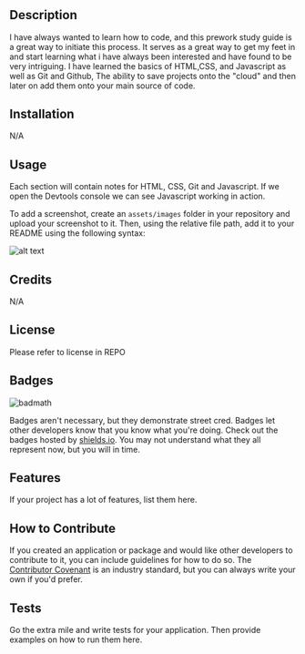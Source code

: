 
# <Prework-StudyGuide>

## Description

I have always wanted to learn how to code, and this prework study guide is a great way to initiate this process. It serves as a great way to get my feet in and start learning what i have always been interested and have found to be very intriguing. I have learned the basics of HTML,CSS, and Javascript as well as Git and Github, The ability to save projects onto the "cloud" and then later on add them onto your main source of code.

## Installation

N/A

## Usage

Each section will contain notes for HTML, CSS, Git and Javascript. If we open the Devtools console we can see Javascript working in action.

To add a screenshot, create an `assets/images` folder in your repository and upload your screenshot to it. Then, using the relative file path, add it to your README using the following syntax:

![alt text](assets/images/screenshot.png)

## Credits

N/A

## License

Please refer to license in REPO

## Badges

![badmath](https://img.shields.io/github/languages/top/nielsenjared/badmath)

Badges aren't necessary, but they demonstrate street cred. Badges let other developers know that you know what you're doing. Check out the badges hosted by [shields.io](https://shields.io/). You may not understand what they all represent now, but you will in time.

## Features

If your project has a lot of features, list them here.

## How to Contribute

If you created an application or package and would like other developers to contribute to it, you can include guidelines for how to do so. The [Contributor Covenant](https://www.contributor-covenant.org/) is an industry standard, but you can always write your own if you'd prefer.

## Tests

Go the extra mile and write tests for your application. Then provide examples on how to run them here.